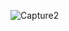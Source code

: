 
![Capture2](https://user-images.githubusercontent.com/8805744/218589727-040a6d57-5e30-4b97-b289-531437850e1b.PNG)
